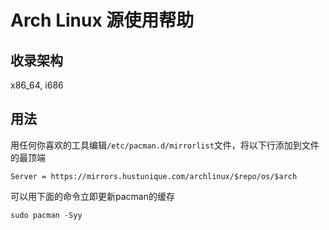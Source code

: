 # Arch Linux 源使用帮助

## 收录架构

x86\_64, i686

## 用法

用任何你喜欢的工具编辑`/etc/pacman.d/mirrorlist`文件，将以下行添加到文件的最顶端

```
Server = https://mirrors.hustunique.com/archlinux/$repo/os/$arch
```

可以用下面的命令立即更新pacman的缓存

```
sudo pacman -Syy
```



